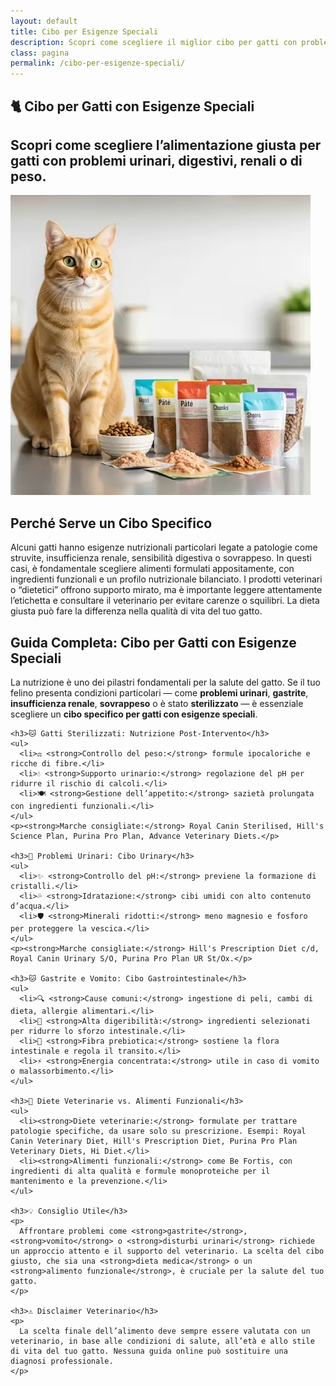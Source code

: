 ```yaml
---
layout: default
title: Cibo per Esigenze Speciali
description: Scopri come scegliere il miglior cibo per gatti con problemi urinari, digestivi, renali o di peso.
class: pagina
permalink: /cibo-per-esigenze-speciali/
---
```


<main class="layout-wrapper">

  <!-- 📝 INTRODUZIONE -->
  <section class="intro">
    <h1 class="main-title-centered">🐈 Cibo per Gatti con Esigenze Speciali</h1>
    <h2 class="small-title">
      Scopri come scegliere l’alimentazione giusta per gatti con problemi urinari, digestivi, renali o di peso.
    </h2>
  </section>

  <!-- 🎯 HERO CON IMMAGINE E TESTO -->
  <section class="hero-row">
    <div class="hero-col image-side">
      <img src="/assets/img/4-Cibo-Gatti-Esigenze-Particolari-Salute-480.webp" alt="Cibo per gatti con problemi di salute: struvite, gastrite, reni, sovrappeso.">
    </div>
    <div class="hero-col text-side">
      <h2><strong>Perché Serve un Cibo Specifico</strong></h2>
      <p>
        Alcuni gatti hanno esigenze nutrizionali particolari legate a patologie come struvite, insufficienza renale, sensibilità digestiva o sovrappeso. In questi casi, è fondamentale scegliere alimenti formulati appositamente, con ingredienti funzionali e un profilo nutrizionale bilanciato. I prodotti veterinari o “dietetici” offrono supporto mirato, ma è importante leggere attentamente l’etichetta e consultare il veterinario per evitare carenze o squilibri. La dieta giusta può fare la differenza nella qualità di vita del tuo gatto.
      </p>
    </div>
  </section>


<!-- 🧠 CONTENUTO SEO-FRIENDLY -->
  <section class="text-block">
    <h2>Guida Completa: Cibo per Gatti con Esigenze Speciali</h2>
    <p>
      La nutrizione è uno dei pilastri fondamentali per la salute del gatto. Se il tuo felino presenta condizioni particolari — come <strong>problemi urinari</strong>, <strong>gastrite</strong>, <strong>insufficienza renale</strong>, <strong>sovrappeso</strong> o è stato <strong>sterilizzato</strong> — è essenziale scegliere un <strong>cibo specifico per gatti con esigenze speciali</strong>.
    </p>

    <h3>🐱 Gatti Sterilizzati: Nutrizione Post-Intervento</h3>
    <ul>
      <li>⚖️ <strong>Controllo del peso:</strong> formule ipocaloriche e ricche di fibre.</li>
      <li>💧 <strong>Supporto urinario:</strong> regolazione del pH per ridurre il rischio di calcoli.</li>
      <li>🍽️ <strong>Gestione dell’appetito:</strong> sazietà prolungata con ingredienti funzionali.</li>
    </ul>
    <p><strong>Marche consigliate:</strong> Royal Canin Sterilised, Hill's Science Plan, Purina Pro Plan, Advance Veterinary Diets.</p>

    <h3>🐾 Problemi Urinari: Cibo Urinary</h3>
    <ul>
      <li>✨ <strong>Controllo del pH:</strong> previene la formazione di cristalli.</li>
      <li>💦 <strong>Idratazione:</strong> cibi umidi con alto contenuto d’acqua.</li>
      <li>🛡️ <strong>Minerali ridotti:</strong> meno magnesio e fosforo per proteggere la vescica.</li>
    </ul>
    <p><strong>Marche consigliate:</strong> Hill's Prescription Diet c/d, Royal Canin Urinary S/O, Purina Pro Plan UR St/Ox.</p>

    <h3>🐱 Gastrite e Vomito: Cibo Gastrointestinale</h3>
    <ul>
      <li>🔍 <strong>Cause comuni:</strong> ingestione di peli, cambi di dieta, allergie alimentari.</li>
      <li>🌿 <strong>Alta digeribilità:</strong> ingredienti selezionati per ridurre lo sforzo intestinale.</li>
      <li>🧬 <strong>Fibra prebiotica:</strong> sostiene la flora intestinale e regola il transito.</li>
      <li>⚡ <strong>Energia concentrata:</strong> utile in caso di vomito o malassorbimento.</li>
    </ul>

    <h3>🔬 Diete Veterinarie vs. Alimenti Funzionali</h3>
    <ul>
      <li><strong>Diete veterinarie:</strong> formulate per trattare patologie specifiche, da usare solo su prescrizione. Esempi: Royal Canin Veterinary Diet, Hill's Prescription Diet, Purina Pro Plan Veterinary Diets, Hi Diet.</li>
      <li><strong>Alimenti funzionali:</strong> come Be Fortis, con ingredienti di alta qualità e formule monoproteiche per il mantenimento e la prevenzione.</li>
    </ul>

    <h3>💡 Consiglio Utile</h3>
    <p>
      Affrontare problemi come <strong>gastrite</strong>, <strong>vomito</strong> o <strong>disturbi urinari</strong> richiede un approccio attento e il supporto del veterinario. La scelta del cibo giusto, che sia una <strong>dieta medica</strong> o un <strong>alimento funzionale</strong>, è cruciale per la salute del tuo gatto.
    </p>

    <h3>⚠️ Disclaimer Veterinario</h3>
    <p>
      La scelta finale dell’alimento deve sempre essere valutata con un veterinario, in base alle condizioni di salute, all’età e allo stile di vita del tuo gatto. Nessuna guida online può sostituire una diagnosi professionale.
    </p>
  </section>

</main>
